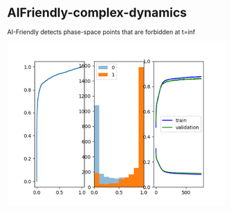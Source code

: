 # AIFriendly-complex-dynamics
AI-Friendly detects phase-space points that are forbidden at t=inf

<img src="autovalor positivo.png">
